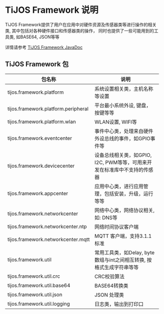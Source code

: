 # TiJOS Framework 说明

TiJOS Framework提供了用户在应用中对硬件资源及传感器类等进行操作的相关类, 其中包括对各种硬件接口和传感器类的操作， 同时也提供了一些可能用到的工具类, 如BASE64, JSON等等

详情请参考 [TiJOS Framework JavaDoc](http://dev.tijos.net/javadoc)

## TiJOS Framework 包

| 包名称                               | 说明                                       |
| --------------------------------- | ---------------------------------------- |
| tijos.framework.platform          | 系统设置相关类，主机名称等设置                          |
| tijos.framework.platform.peripheral          | 平台最小系统外设, 键盘， 按键等等                          |
| tijos.framework.platform.wlan          | WLAN设置, WIFI等                          |
| tijos.framework.eventcenter       | 事件中心类，处理来自硬件外设总线的事件，如GPIO事件等             |
| tijos.framework.devicecenter      | 设备总线相关类，如GPIO, I2C, PWM等等，可用来开发在标准库中不支持的传感器 |
| tijos.framework.appcenter               | 应用中心类，进行应用管理，包括安装，升级，运行等等                                  |
| tijos.framework.networkcenter     | 网络中心类，网络协议相关, 如: DNS等           |
| tijos.framework.networkcenter.ntp           | 网络时间协议客户端                                |
| tijos.framework.networkcenter.mqtt          | MQTT 客户端，支持3.1.1标准                       |
| tijos.framework.util                 | 常用工具类，如Delay, byte数组与int之间相互转换, 按格式生成字符串等等                               |
| tijos.framework.util.crc                 | CRC校验算法                                |
| tijos.framework.util.base64                 | BASE64转换类                                |
| tijos.framework.util.json                   | JSON 处理类                                 |
| tijos.framework.util.logging                | 日志类，输出到打印口                               |
